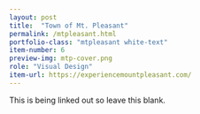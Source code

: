 ```yaml
---
layout: post
title:  "Town of Mt. Pleasant"
permalink: /mtpleasant.html
portfolio-class: "mtpleasant white-text"
item-number: 6
preview-img: mtp-cover.png
role: "Visual Design"
item-url: https://experiencemountpleasant.com/
---
```


This is being linked out so leave this blank.